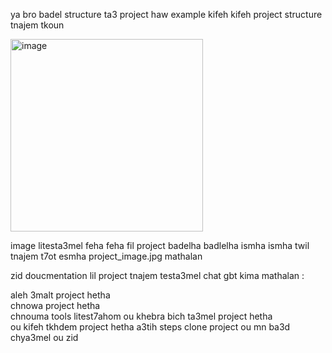 ya bro badel structure ta3 project haw example kifeh kifeh project structure tnajem tkoun

<img width="308" alt="image" src="https://github.com/user-attachments/assets/c1e93e52-c082-4a1d-a24c-e2d0fbcc2743">

image  litesta3mel feha feha fil project badelha  badlelha ismha ismha twil  tnajem t7ot esmha  project_image.jpg mathalan


zid doucmentation lil project tnajem testa3mel chat gbt kima mathalan  : 

  aleh 3malt project hetha  
  chnowa project  hetha  
  chnouma  tools  litest7ahom ou khebra   bich ta3mel project hetha  
  ou kifeh tkhdem project hetha a3tih steps clone  project  ou mn ba3d chya3mel ou zid 
